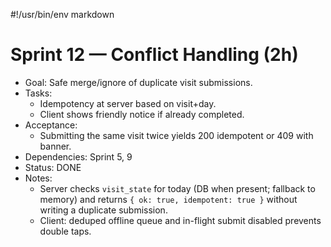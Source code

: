 #!/usr/bin/env markdown
# Sprint 12 — Conflict Handling (2h)

- Goal: Safe merge/ignore of duplicate visit submissions.
- Tasks:
  - Idempotency at server based on visit+day.
  - Client shows friendly notice if already completed.
- Acceptance:
  - Submitting the same visit twice yields 200 idempotent or 409 with banner.
- Dependencies: Sprint 5, 9
- Status: DONE
- Notes:
  - Server checks `visit_state` for today (DB when present; fallback to memory) and returns `{ ok: true, idempotent: true }` without writing a duplicate submission.
  - Client: deduped offline queue and in-flight submit disabled prevents double taps.
